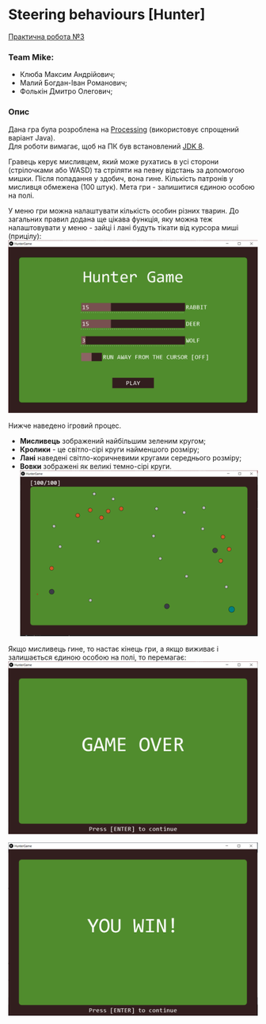 # Steering behaviours [Hunter]
[Практична робота №3](https://github.com/introduction-to-gamedev/assignments/blob/master/2021/assignment_3.md) 

### Team Mike:
* Клюба Максим Андрійович;
* Малий Богдан-Іван Романович;
* Фолькін Дмитро Олегович;

### Опис
Дана гра була розроблена на [Processing](https://processing.org/) (використовує спрощений варіант Java).  
Для роботи вимагає, щоб на ПК був встановлений [JDK 8](https://java.com/en/download/).

Гравець керує мисливцем, який може рухатись в усі сторони (стрілочками або WASD) та стріляти на певну відстань за допомогою мишки. 
Після попадання у здобич, вона гине. Кількість патронів у мисливця обмежена (100 штук). Мета гри - залишитися єдиною особою на полі.  

У меню гри можна налаштувати кількість особин різних тварин. 
До загальних правил додана ще цікава функція, яку можна теж налаштовувати у меню - зайці і лані будуть тікати від курсора миші (прицілу):
![Menu](img/menu.png)

Нижче наведено ігровий процес.  
- **Мисливець** зображений найбільшим зеленим кругом;
- **Кролики** - це світло-сірі круги найменшого розміру; 
- **Лані** наведені світло-коричневими кругами середнього розміру;
- **Вовки** зображені як великі темно-сірі круги.
![Game](img/game.png)

Якщо мисливець гине, то настає кінець гри, а якщо виживає і залишається єдиною особою на полі, то перемагає:  
![Game Over](img/game_over.png)

![Game Over](img/game_win.png)
